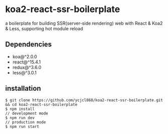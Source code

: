 # koa2-react-ssr-boilerplate

a boilerplate for building SSR(server-side rendering) web with React & Koa2 & Less, supporting hot module reload

## Dependencies

- koa@^2.0.0
- react@^15.4.1
- redux@^3.6.0
- less@^3.0.1

## installation

```
$ git clone https://github.com/ycjcl868/koa2-react-ssr-boilerplate.git && cd koa2-react-ssr-boilerplate
$ npm install
// development mode
$ npm run dev
// production mode
$ npm run start
```

